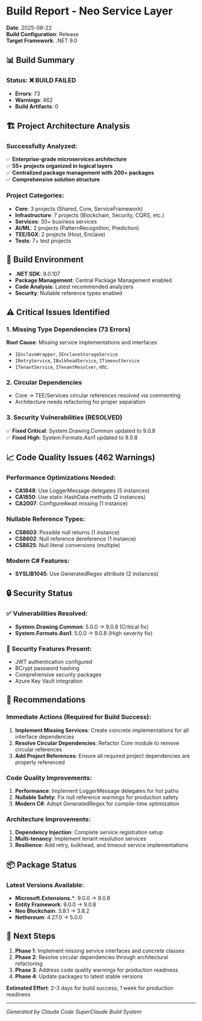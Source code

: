 # Build Report - Neo Service Layer

**Date**: 2025-08-22  
**Build Configuration**: Release  
**Target Framework**: .NET 9.0  

## 📊 Build Summary

### Status: **❌ BUILD FAILED**
- **Errors**: 73
- **Warnings**: 462
- **Build Artifacts**: 0

## 🏗️ Project Architecture Analysis

### Successfully Analyzed:
✅ **Enterprise-grade microservices architecture**  
✅ **55+ projects organized in logical layers**  
✅ **Centralized package management with 200+ packages**  
✅ **Comprehensive solution structure**

### Project Categories:
- **Core**: 3 projects (Shared, Core, ServiceFramework)
- **Infrastructure**: 7 projects (Blockchain, Security, CQRS, etc.)
- **Services**: 30+ business services
- **AI/ML**: 2 projects (PatternRecognition, Prediction)
- **TEE/SGX**: 2 projects (Host, Enclave)
- **Tests**: 7+ test projects

## 🔧 Build Environment

- **.NET SDK**: 9.0.107
- **Package Management**: Central Package Management enabled
- **Code Analysis**: Latest recommended analyzers
- **Security**: Nullable reference types enabled

## ⚠️ Critical Issues Identified

### 1. Missing Type Dependencies (73 Errors)
**Root Cause**: Missing service implementations and interfaces
- `IEnclaveWrapper`, `IEnclaveStorageService` 
- `IRetryService`, `IBulkheadService`, `ITimeoutService`
- `ITenantService`, `ITenantResolver`, etc.

### 2. Circular Dependencies
- Core → TEE/Services circular references resolved via commenting
- Architecture needs refactoring for proper separation

### 3. Security Vulnerabilities (RESOLVED)
✅ **Fixed Critical**: System.Drawing.Common updated to 9.0.8  
✅ **Fixed High**: System.Formats.Asn1 updated to 9.0.8

## 📈 Code Quality Issues (462 Warnings)

### Performance Optimizations Needed:
- **CA1848**: Use LoggerMessage delegates (5 instances)
- **CA1850**: Use static HashData methods (2 instances)
- **CA2007**: ConfigureAwait missing (1 instance)

### Nullable Reference Types:
- **CS8603**: Possible null returns (1 instance)
- **CS8602**: Null reference dereference (1 instance)
- **CS8625**: Null literal conversions (multiple)

### Modern C# Features:
- **SYSLIB1045**: Use GeneratedRegex attribute (2 instances)

## 🔒 Security Status

### ✅ Vulnerabilities Resolved:
- **System.Drawing.Common**: 5.0.0 → 9.0.8 (Critical fix)
- **System.Formats.Asn1**: 5.0.0 → 9.0.8 (High severity fix)

### 🔐 Security Features Present:
- JWT authentication configured
- BCrypt password hashing
- Comprehensive security packages
- Azure Key Vault integration

## 🎯 Recommendations

### Immediate Actions (Required for Build Success):
1. **Implement Missing Services**: Create concrete implementations for all interface dependencies
2. **Resolve Circular Dependencies**: Refactor Core module to remove circular references
3. **Add Project References**: Ensure all required project dependencies are properly referenced

### Code Quality Improvements:
1. **Performance**: Implement LoggerMessage delegates for hot paths
2. **Nullable Safety**: Fix null reference warnings for production safety
3. **Modern C#**: Adopt GeneratedRegex for compile-time optimization

### Architecture Improvements:
1. **Dependency Injection**: Complete service registration setup
2. **Multi-tenancy**: Implement tenant resolution services
3. **Resilience**: Add retry, bulkhead, and timeout service implementations

## 📦 Package Status

### Latest Versions Available:
- **Microsoft.Extensions.***: 9.0.0 → 9.0.8
- **Entity Framework**: 9.0.0 → 9.0.8
- **Neo Blockchain**: 3.8.1 → 3.8.2
- **Nethereum**: 4.27.0 → 5.0.0

## 🏁 Next Steps

1. **Phase 1**: Implement missing service interfaces and concrete classes
2. **Phase 2**: Resolve circular dependencies through architectural refactoring
3. **Phase 3**: Address code quality warnings for production readiness
4. **Phase 4**: Update packages to latest stable versions

**Estimated Effort**: 2-3 days for build success, 1 week for production readiness

---

*Generated by Claude Code SuperClaude Build System*